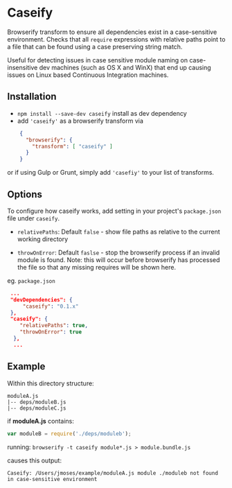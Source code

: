Caseify
=======
Browserify transform to ensure all dependencies exist in a case-sensitive environment. Checks that all `require` expressions with relative paths point to a file that can be found using a case preserving string match.

Useful for detecting issues in case sensitive module naming on case-insensitive dev machines (such as OS X and WinX) that end up causing issues on Linux based Continuous Integration machines.

Installation
-------

* `npm install --save-dev caseify` install as dev dependency
* add `'caseify'` as a browserify transform via
```json
    {
      "browserify": {
        "transform": [ "caseify" ]
      }
    }
```
or if using Gulp or Grunt, simply add `'casefiy'` to your list of transforms.


Options
-----

To configure how caseify works, add setting in your project's `package.json` file under `caseify`.

* `relativePaths`: Default `false` - show file paths as relative to the current working directory

* `throwOnError`: Default `faslse` - stop the browserify process if an invalid module is found. Note: this will occur before browserify has processed the file so that any missing requires will be shown here.


eg. `package.json`

```json
 ...
 "devDependencies": {
     "caseify": "0.1.x"
 },
 "caseify": {
    "relativePaths": true,
    "throwOnError": true
  },
  ...
```

Example
------

Within this directory structure:

    moduleA.js
    |-- deps/moduleB.js
    |-- deps/moduleC.js

if __moduleA.js__ contains:
```javascript
var moduleB = require('./deps/moduleb');
```

running: `browserify -t caseify module*.js > module.bundle.js`

causes this output:

    Caseify: /Users/jmoses/example/moduleA.js module ./moduleb not found in case-sensitive environment
